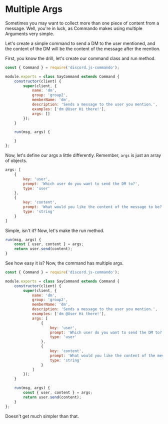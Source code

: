 # Multiple Args

Sometimes you may want to collect more than one piece of content from a message. Well, you're in luck, as Commando makes using multiple Arguments very simple.

Let's create a simple command to send a DM to the user mentioned, and the content of the DM will be the content of the message after the mention.

First, you know the drill, let's create our command class and run method.

```js
const { Command } = require('discord.js-commando');

module.exports = class SayCommand extends Command {
    constructor(client) {
        super(client, {
            name: 'dm',
            group: 'group2',
            memberName: 'dm',
            description: 'Sends a message to the user you mention.',
            examples: ['dm @User Hi there!'],
            args: []
        });    
    }

    run(msg, args) {

    }
};
```

Now, let's define our args a little differently. Remember, `args` is just an array of objects.

```js
args: [
    {
        key: 'user',
        prompt: 'Which user do you want to send the DM to?',
        type: 'user'
    },
    {
        key: 'content',
        prompt: 'What would you like the content of the message to be?',
        type: 'string'
    }
]
```

Simple, isn't it? Now, let's make the run method.

```js
run(msg, args) {
    const { user, content } = args;
    return user.send(content);
}
```

See how easy it is? Now, the command has multiple args.

```js
const { Command } = require('discord.js-commando');

module.exports = class SayCommand extends Command {
    constructor(client) {
        super(client, {
            name: 'dm',
            group: 'group2',
            memberName: 'dm',
            description: 'Sends a message to the user you mention.',
            examples: ['dm @User Hi there!'],
            args: [
                {
                    key: 'user',
                    prompt: 'Which user do you want to send the DM to?',
                    type: 'user'
                },
                {
                    key: 'content',
                    prompt: 'What would you like the content of the message to be?',
                    type: 'string'
                }
            ]
        });    
    }

    run(msg, args) {
        const { user, content } = args;
        return user.send(content);
    }
};
```

Doesn't get much simpler than that.

